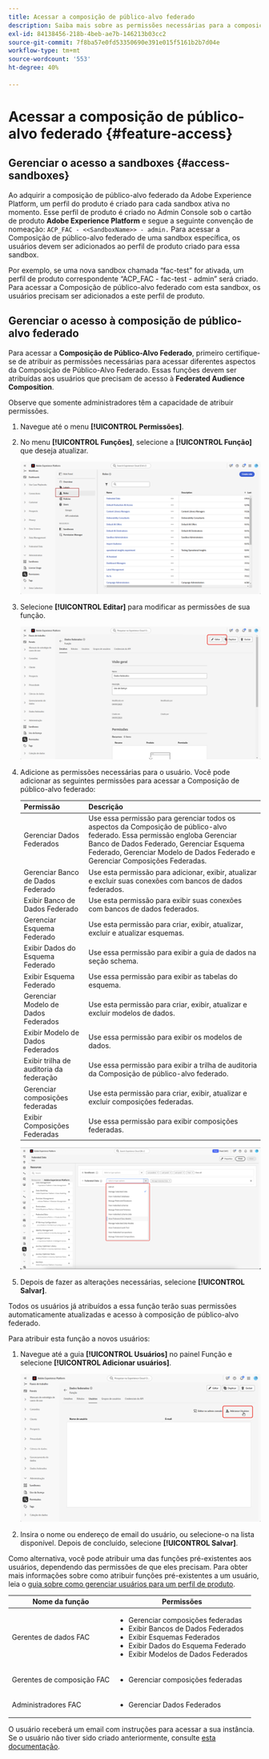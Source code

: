 ```yaml
---
title: Acessar a composição de público-alvo federado
description: Saiba mais sobre as permissões necessárias para a composição de público-alvo federado
exl-id: 84138456-218b-4beb-ae7b-146213b03cc2
source-git-commit: 7f8ba57e0fd53350690e391e015f5161b2b7d04e
workflow-type: tm+mt
source-wordcount: '553'
ht-degree: 40%

---
```


# Acessar a composição de público-alvo federado {#feature-access}

## Gerenciar o acesso a sandboxes {#access-sandboxes}

Ao adquirir a composição de público-alvo federado da Adobe Experience Platform, um perfil do produto é criado para cada sandbox ativa no momento. Esse perfil de produto é criado no Admin Console sob o cartão de produto **Adobe Experience Platform** e segue a seguinte convenção de nomeação: `ACP_FAC - <<SandboxName>> - admin.` Para acessar a Composição de público-alvo federado de uma sandbox específica, os usuários devem ser adicionados ao perfil de produto criado para essa sandbox.

Por exemplo, se uma nova sandbox chamada “fac-test” for ativada, um perfil de produto correspondente “ACP_FAC - fac-test - admin” será criado. Para acessar a Composição de público-alvo federado com esta sandbox, os usuários precisam ser adicionados a este perfil de produto.

## Gerenciar o acesso à composição de público-alvo federado

Para acessar a **Composição de Público-Alvo Federado**, primeiro certifique-se de atribuir as permissões necessárias para acessar diferentes aspectos da Composição de Público-Alvo Federado. Essas funções devem ser atribuídas aos usuários que precisam de acesso à **Federated Audience Composition**.

Observe que somente administradores têm a capacidade de atribuir permissões.

1. Navegue até o menu **[!UICONTROL Permissões]**.

1. No menu **[!UICONTROL Funções]**, selecione a **[!UICONTROL Função]** que deseja atualizar.

   ![](assets/access_fda_1.png)

1. Selecione **[!UICONTROL Editar]** para modificar as permissões de sua função.

   ![](assets/access_fda_2.png)

1. Adicione as permissões necessárias para o usuário. Você pode adicionar as seguintes permissões para acessar a Composição de público-alvo federado:

   | Permissão | Descrição |
   | ---------- | ----------- |
   | Gerenciar Dados Federados | Use essa permissão para gerenciar todos os aspectos da Composição de público-alvo federado. Essa permissão engloba Gerenciar Banco de Dados Federado, Gerenciar Esquema Federado, Gerenciar Modelo de Dados Federado e Gerenciar Composições Federadas. |
   | Gerenciar Banco de Dados Federado | Use esta permissão para adicionar, exibir, atualizar e excluir suas conexões com bancos de dados federados. |
   | Exibir Banco de Dados Federado | Use esta permissão para exibir suas conexões com bancos de dados federados. |
   | Gerenciar Esquema Federado | Use esta permissão para criar, exibir, atualizar, excluir e atualizar esquemas. |
   | Exibir Dados do Esquema Federado | Use essa permissão para exibir a guia de dados na seção schema. |
   | Exibir Esquema Federado | Use essa permissão para exibir as tabelas do esquema. |
   | Gerenciar Modelo de Dados Federados | Use esta permissão para criar, exibir, atualizar e excluir modelos de dados. |
   | Exibir Modelo de Dados Federados | Use essa permissão para exibir os modelos de dados. |
   | Exibir trilha de auditoria da federação | Use essa permissão para exibir a trilha de auditoria da Composição de público-alvo federado. |
   | Gerenciar composições federadas | Use esta permissão para criar, exibir, atualizar e excluir composições federadas. |
   | Exibir Composições Federadas | Use essa permissão para exibir composições federadas. |

   ![](assets/permissions.png)

1. Depois de fazer as alterações necessárias, selecione **[!UICONTROL Salvar]**.

Todos os usuários já atribuídos a essa função terão suas permissões automaticamente atualizadas e acesso à composição de público-alvo federado.

Para atribuir esta função a novos usuários:

1. Navegue até a guia **[!UICONTROL Usuários]** no painel Função e selecione **[!UICONTROL Adicionar usuários]**.

   ![](assets/access_fda_4.png)

1. Insira o nome ou endereço de email do usuário, ou selecione-o na lista disponível. Depois de concluído, selecione **[!UICONTROL Salvar]**.

Como alternativa, você pode atribuir uma das funções pré-existentes aos usuários, dependendo das permissões de que eles precisam. Para obter mais informações sobre como atribuir funções pré-existentes a um usuário, leia o [guia sobre como gerenciar usuários para um perfil de produto](https://experienceleague.adobe.com/pt-br/docs/experience-platform/access-control/ui/users).

| Nome da função | Permissões |
| --------- | ----------- |
| Gerentes de dados FAC | <ul><li>Gerenciar composições federadas</li><li>Exibir Bancos de Dados Federados</li><li>Exibir Esquemas Federados</li><li>Exibir Dados do Esquema Federado</li><li>Exibir Modelos de Dados Federados</li></ul> |
| Gerentes de composição FAC | <ul><li>Gerenciar composições federadas</li></ul> |
| Administradores FAC | <ul><li>Gerenciar Dados Federados</li></ul> |

O usuário receberá um email com instruções para acessar a sua instância. Se o usuário não tiver sido criado anteriormente, consulte [esta documentação](https://experienceleague.adobe.com/pt-br/docs/experience-platform/access-control/abac/permissions-ui/users).
